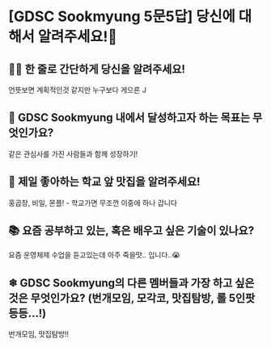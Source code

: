 # [GDSC Sookmyung 5문5답] 당신에 대해서 알려주세요!👀

## ☝🏻 한 줄로 간단하게 당신을 알려주세요!
언뜻보면 계획적인것 같지만 누구보다 게으른 J

## 🎯 GDSC Sookmyung 내에서 달성하고자 하는 목표는 무엇인가요?
같은 관심사를 가진 사람들과 함께 성장하기!

## 🍕 제일 좋아하는 학교 앞 맛집을 알려주세요!
홍곱창, 비일, 몬플! - 학교가면 무조껀 이중에 하나 갑니다

## 📚 요즘 공부하고 있는, 혹은 배우고 싶은 기술이 있나요?
요즘 운영체제 수업을 듣고있는데 아주 죽을맛.. 입니다..😭

## ❄ GDSC Sookmyung의 다른 멤버들과 가장 하고 싶은 것은 무엇인가요? (번개모임, 모각코, 맛집탐방, 롤 5인팟 등등...!)
번개모임, 맛집탐방!!